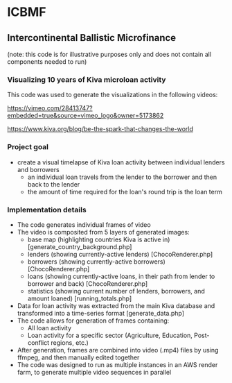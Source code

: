 # ICBMF
## Intercontinental Ballistic Microfinance
(note: this code is for illustrative purposes only and does not contain all components needed to run)

### Visualizing 10 years of Kiva microloan activity
This code was used to generate the visualizations in the following videos:

https://vimeo.com/28413747?embedded=true&source=vimeo_logo&owner=5173862

https://www.kiva.org/blog/be-the-spark-that-changes-the-world

### Project goal 
* create a visual timelapse of Kiva loan activity between individual lenders and borrowers
  * an individual loan travels from the lender to the borrower and then back to the lender
  * the amount of time required for the loan's round trip is the loan term

### Implementation details
* The code generates individual frames of video
* The video is composited from 5 layers of generated images:
  * base map (highlighting countries Kiva is active in) [generate_country_background.php]
  * lenders (showing currently-active lenders) [ChocoRenderer.php]
  * borrowers (showing currently-active borrowers) [ChocoRenderer.php]
  * loans (showing currently-active loans, in their path from lender to borrower and back) [ChocoRenderer.php]
  * statistics (showing current number of lenders, borrowers, and amount loaned) [running_totals.php]
* Data for loan activity was extracted from the main Kiva database and transformed into a time-series format [generate_data.php]
* The code allows for generation of frames containing:
  * All loan activity
  * Loan activity for a specific sector (Agriculture, Education, Post-conflict regions, etc.)
* After generation, frames are combined into video (.mp4) files by using ffmpeg, and then manually edited together
* The code was designed to run as multiple instances in an AWS render farm, to generate multiple video sequences in parallel
  
